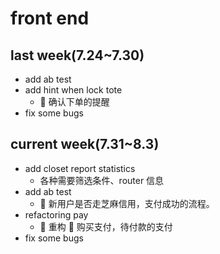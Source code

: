 # front end

## last week(7.24~7.30)

- add ab test
- add hint when lock tote
  -  确认下单的提醒
- fix some bugs

## current week(7.31~8.3)

- add closet report statistics
  - 各种需要筛选条件、router 信息
- add ab test
  -  新用户是否走芝麻信用，支付成功的流程。
- refactoring pay
  -  重构  购买支付，待付款的支付
- fix some bugs
